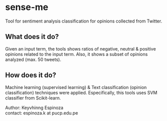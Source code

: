 # sense-me
Tool for sentiment analysis classification for opinions collected from Twitter.

## What does it do?
Given an input term, the tools shows ratios of negative, neutral & positive opinions related to the input term. Also, it shows a subset of opinions analyzed (max. 50 tweets).

## How does it do?
Machine learning (supervised learning) & Text classification (opinion classification) techniques were applied. Especifically, this tools uses SVM classifier from Scikit-learn.

Author: Keyvhinng Espinoza <br/>
contact: espinoza.k at pucp.edu.pe